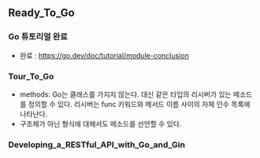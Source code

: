 ## Ready_To_Go

### Go 튜토리얼 완료

- 완료 : https://go.dev/doc/tutorial/module-conclusion

### Tour_To_Go

- methods: Go는 클래스를 가지지 않는다. 대신 같은 타입의 리시버가 있는 메소드를 정의할 수 있다. 리시버는 func 키워드와 메서드 이름 사이의 자체 인수 목록에 나타난다.
- 구조체가 아닌 형식에 대해서도 메소드를 선언할 수 있다.

### Developing_a_RESTful_API_with_Go_and_Gin
